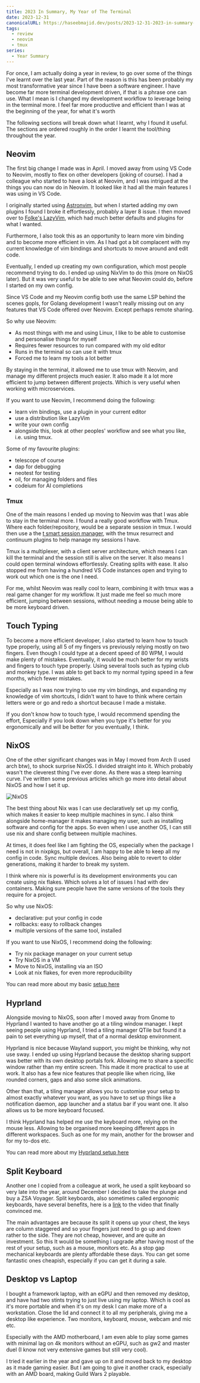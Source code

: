 ```yaml
---
title: 2023 In Summary, My Year of The Terminal
date: 2023-12-31
canonicalURL: https://haseebmajid.dev/posts/2023-12-31-2023-in-summary-my-year-of-the-terminal
tags:
  - review
  - neovim
  - tmux
series:
  - Year Summary
---
```


For once, I am actually doing a year in review, to go over some of the things I've learnt over the last year. 
Part of the reason is this has been probably my most transformative year since I have been a software engineer. 
I have become far more terminal development driven, if that is a phrase one can use. What I mean is I changed my 
development workflow to leverage being in the terminal more. I feel far more productive and efficient than I was at 
the beginning of the year, for what it's worth

The following sections will break down what I learnt, why I found it useful. The sections are ordered roughly in
the order I learnt the tool/thing throughout the year.

## Neovim

The first big change I made was in April. I moved away from using VS Code to Neovim, mostly to flex on other developers
(joking of course). I had a colleague who started to have a look at Neovim, and I was intrigued at the things you can 
now do in Neovim. It looked like it had all the main features I was using in VS Code.

I originally started using [Astronvim](https://astronvim.com/), but when I started adding my own plugins I found I broke it effortlessly, probably
a layer 8 issue. I then moved over to [Folke's LazyVim](https://www.lazyvim.org/), which had much better defaults and plugins for what I wanted.

Furthermore, I also took this as an opportunity to learn more vim binding and to become more efficient in vim. As I had got a bit 
complacent with my current knowledge of vim bindings and shortcuts to move around and edit code.

Eventually, I ended up creating my own configuration, which most people recommend trying to do. I ended up using NixVim 
to do this (more on NixOS later). But it was very useful to be able to see what Neovim could do, before I started 
on my own config.

Since VS Code and my Neovim config both use the same LSP behind the scenes gopls, for Golang development I wasn't really
missing out on any features that VS Code offered over Neovim. Except perhaps remote sharing.

So why use Neovim:

-  As most things with me and using Linux, I like to be able to customise and personalise things for myself
-  Requires fewer resources to run compared with my old editor
- Runs in the terminal so can use it with tmux
- Forced me to learn my tools a lot better

By staying in the terminal, it allowed me to use tmux with Neovim, and manage my different projects much easier. It also
made it a lot more efficient to jump between different projects. Which is very useful when working with microservices.

If you want to use Neovim, I recommend doing the following:

- learn vim bindings, use a plugin in your current editor
- use a distribution like LazyVim
- write your own config
- alongside this, look at other peoples' workflow and see what you like, i.e. using tmux.

Some of my favourite plugins:

- telescope of course
- dap for debugging
- neotest for testing
- oil, for managing folders and files
- codeium for AI completions

### Tmux

One of the main reasons I ended up moving to Neovim was that I was able to stay in the terminal more. I found a really
good workflow with Tmux. Where each folder/repository, would be a separate session in tmux. I would then use a the [
t smart session manager](https://github.com/joshmedeski/t-smart-tmux-session-manager), with the tmux resurrect and continuum plugins to help manage my sessions I have.

Tmux is a multiplexer, with a client server architecture, which means I can kill the terminal and the session still is 
alive on the server. It also means I could open terminal windows effortlessly. Creating splits with ease. It also 
stopped me from having a hundred VS Code instances open and trying to work out which one is the one I need. 

For me, whilst Neovim was really cool to learn, combining it with tmux was a real game changer for my workflow. It just 
made me feel so much more efficient, jumping between sessions, without needing a mouse being able to be more keyboard 
driven.

## Touch Typing

To become a more efficient developer, I also started to learn how to touch type properly, using all 5 of my fingers vs 
previously relying mostly on two fingers. Even though I could type at a decent speed of 80 WPM, I would make plenty of mistakes.
Eventually, it would be much better for my wrists and fingers to touch type properly. Using several tools such as 
typing club and monkey type. I was able to get back to my normal typing speed in a few months, which fewer mistakes.

Especially as I was now trying to use my vim bindings, and expanding my knowledge of vim shortcuts, I didn't want to have 
to think where certain letters were or go and redo a shortcut because I made a mistake.

If you don't know how to touch type, I would recommend spending the effort, Especially if you look down when you type 
it's better for you ergonomically and will be better for you eventually, I think.

## NixOS

One of the other significant changes was in May I moved from Arch (I used arch btw), to shock surprise NixOS. I divided straight 
into it. Which probably wasn't the cleverest thing I've ever done. As there was a steep learning curve. I've written 
some previous articles which go more into detail about NixOS and how I set it up.

![NixOS](images/btw.jpg)

The best thing about Nix was I can use declaratively set up my config, which makes it easier to keep multiple machines
in sync. I also think alongside home-manager it makes managing my user, such as installing software and config 
for the apps. So even when I use another OS, I can still use nix and share config between multiple machines.

At times, it does feel like I am fighting the OS, especially when the package I need is not in nixpkgs, but overall, I am 
happy to be able to keep all my config in code. Sync multiple devices. Also being able to revert to older 
generations, making it harder to break my system.

I think where nix is powerful is its development environments you can create using nix flakes. Which solves a 
lot of issues I had with dev containers. Making sure people have the same versions of the tools they require for a project.

So why use NixOS:

- declarative: put your config in code
- rollbacks: easy to rollback changes
- multiple versions of the same tool, installed

If you want to use NixOS, I recommend doing the following:

- Try nix package manager on your current setup
- Try NixOS in a VM
- Move to NixOS, installing via an ISO
- Look at nix flakes, for even more reproducibility

You can read more about my basic [setup here](https://haseebmajid.dev/posts/2023-10-24-part-2-how-to-setup-nixos-as-part-of-your-development-workflow/)

## Hyprland

Alongside moving to NixOS, soon after I moved away from Gnome to Hyprland I wanted to have another go at a tiling window manager.
I kept seeing people using Hyprland, I tried a tiling manager QTile but found it a pain to 
set everything up myself, that of a normal desktop environment. 

Hyprland is nice because Wayland support, you might be thinking, why not use sway. I ended up using Hyprland because 
the desktop sharing support was better with its own desktop portals fork. Allowing me to share a specific window 
rather than my entire screen. This made it more practical to use at work. It also has a few nice features that people like
when ricing, like rounded corners, gaps and also some slick animations.

Other than that, a tiling manager allows you  to customise your setup to almost exactly whatever you want, as you 
have to set up things like a notification daemon, app launcher and a status bar if you want one. It also allows us to 
be more keyboard focused.

I think Hyprland has helped me use the keyboard more, relying on the mouse less. Allowing to be organised more 
keeping different apps in different workspaces. Such as one for my main, another for the browser and for my to-dos etc.

You can read more about my [Hyprland setup here](https://haseebmajid.dev/posts/2023-11-15-part-3-hyprland-as-part-of-your-development-workflow/)

## Split Keyboard

Another one I copied from a colleague at work, he used a split keyboard so very late into the year, around December 
I decided to take the plunge and buy a ZSA Voyager. Split keyboards, also sometimes called ergonomic keyboards, have 
several benefits, here is a [link](https://www.youtube.com/watch?v=76eALNFp3kk) to the video that finally convinced me. 

The main advantages are because its split it opens up your chest, the keys are column staggered and so your fingers
just need to go up and down rather to the side. They are not cheap, however, and are quite an investment. So this 
It would be something I upgrade after having most of the rest of your setup, such as a mouse, monitors etc. As a stop 
gap mechanical keyboards are plenty affordable these days. You can get some fantastic ones cheapish, especially if 
you can get it during a sale.

## Desktop vs Laptop

I bought a framework laptop, with an eGPU and then removed my desktop, and have had two stints trying to just live using
my laptop. Which is cool as it's more portable and when it's on my desk I can make more of a workstation. Close the lid 
and connect it to all my peripherals, giving me a desktop like experience. Two monitors, keyboard, mouse, webcam and mic 
etc.

Especially with the AMD motherboard, I am even able to play some games with minimal lag on 4k monitors without an 
eGPU, such as gw2 and master duel (I know not very extensive games but still very cool).

I tried it earlier in the year and gave up on it and moved back to my desktop as it made gaming easier. But I am going 
to give it another crack, especially with an AMD board, making Guild Wars 2 playable.
